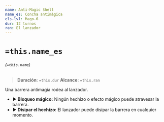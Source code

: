 ```yaml
---
name: Anti-Magic Shell
name_es: Concha antimágica
cls-lvl: Mago-6
dur: 12 turnos
ran: El lanzador
---
```

# `=this.name_es`
###### (`=this.name`)

>**Duración:** `=this.dur`
>**Alcance:** `=this.ran`

Una barrera antimagia rodea al lanzador. 
- ▶ **Bloqueo mágico:** Ningún hechizo o efecto mágico puede atravesar la barrera. 
- ▶ **Disipar el hechizo:** El lanzador puede disipar la barrera en cualquier momento.
